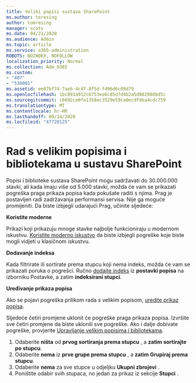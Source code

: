 ```yaml
---
title: Veliki popisi sustava SharePoint
ms.author: toresing
author: tomresing
manager: scotv
ms.date: 04/21/2020
ms.audience: Admin
ms.topic: article
ms.service: o365-administration
ROBOTS: NOINDEX, NOFOLLOW
localization_priority: Normal
ms.collection: Adm_O365
ms.custom:
- "407"
- "530001"
ms.assetid: ee07bf74-7aeb-4c47-8f5d-f496d6c09d79
ms.openlocfilehash: 1bc891a912c6753ea6c85d7d4b2a5d802080bd5c
ms.sourcegitcommit: c6692ce0fa1358ec3529e59ca0ecdfdea4cdc759
ms.translationtype: MT
ms.contentlocale: hr-HR
ms.lasthandoff: 09/14/2020
ms.locfileid: "47720125"
---
```

# <a name="work-with-large-lists-and-libraries-in-sharepoint"></a>Rad s velikim popisima i bibliotekama u sustavu SharePoint

Popisi i biblioteke sustava SharePoint mogu sadržavati do 30.000.000 stavki, ali kada imaju više od 5.000 stavki, možda će vam se prikazati pogreška praga prikaza popisa kada pokušate raditi s njima. Prag je postavljen radi zadržavanja performansi servisa. Nije ga moguće promijeniti. Da biste izbjegli udarajući Prag, učinite sljedeće:

**Koristite moderne**

Prikazi koji prikazuju mnoge stavke najbolje funkcioniraju u modernom iskustvu. [Koristite moderno iskustvo](https://support.office.com/article/66dac24b-4177-4775-bf50-3d267318caa9) da biste izbjegli pogreške koje biste mogli vidjeti u klasičnom iskustvu.

**Dodavanje indeksa**

Kada filtrirate ili sortirate prema stupcu koji nema indeks, možda će vam se prikazati poruka o pogrešci. Ručno [dodajte indeks](https://support.office.com/article/f3f00554-b7dc-44d1-a2ed-d477eac463b0) iz **postavki popisa** na izborniku Postavke, a zatim **indeksirani stupci**.

**Uređivanje prikaza popisa**

Ako se pojavi pogreška prilikom rada s velikim popisom, [uredite prikaz popisa](https://support.office.com/article/15916903-e79a-423f-b4e2-02d37e1ff372).

Sljedeće četiri promjene uklonit će pogreške praga prikaza popisa. Izvršite sve četiri promjene da biste uklonili sve pogreške. Ako i dalje dobivate pogreške, provjerite [Upravljanje velikim popisima i bibliotekama](https://support.office.com/article/B8588DAE-9387-48C2-9248-C24122F07C59).

1. Odaberite **ništa** od **prvog sortiranja prema stupcu** , a **zatim sortirajte po stupcu**.
2. Odaberite **nema** iz **prve grupe prema stupcu** , a **zatim Grupiraj prema stupcu**.
3. Odaberite **nema** za sve stupce u odjeljku **Ukupni zbrojevi** .
4. Poništite odabir svih stupaca, no jedan za prikaz iz sekcije **Stupci** .

